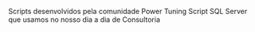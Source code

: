 Scripts desenvolvidos pela comunidade Power Tuning
Script SQL Server que usamos no nosso dia a dia de Consultoria
